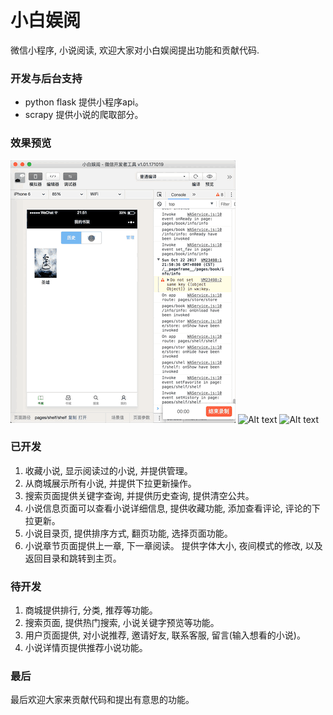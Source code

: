 小白娱阅
====
微信小程序, 小说阅读, 欢迎大家对小白娱阅提出功能和贡献代码.

### 开发与后台支持
- python flask 提供小程序api。
- scrapy 提供小说的爬取部分。

### 效果预览
![Alt text](./gif/1.gif)
![Alt text](./gif/2.gif)
![Alt text](./gif/3.gif) 

### 已开发
1. 收藏小说, 显示阅读过的小说, 并提供管理。
2. 从商城展示所有小说, 并提供下拉更新操作。
3. 搜索页面提供关键字查询, 并提供历史查询, 提供清空公共。
4. 小说信息页面可以查看小说详细信息, 提供收藏功能, 添加查看评论, 评论的下拉更新。
5. 小说目录页, 提供排序方式, 翻页功能, 选择页面功能。
6. 小说章节页面提供上一章, 下一章阅读。 提供字体大小, 夜间模式的修改, 以及返回目录和跳转到主页。

### 待开发
1. 商城提供排行, 分类, 推荐等功能。
2. 搜索页面, 提供热门搜索, 小说关键字预览等功能。
3. 用户页面提供, 对小说推荐, 邀请好友, 联系客服, 留言(输入想看的小说)。
4. 小说详情页提供推荐小说功能。

### 最后
最后欢迎大家来贡献代码和提出有意思的功能。
